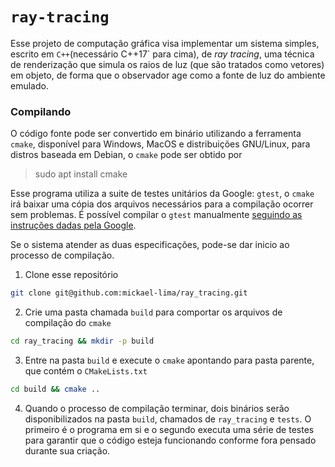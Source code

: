# `ray-tracing`

Esse projeto de computação gráfica visa implementar um sistema simples, escrito em `C++`(necessário C++17` para cima), de _ray tracing_, uma técnica de renderização que simula os raios de luz (que são tratados como vetores) em objeto, de forma que o observador age como a fonte de luz do ambiente emulado. 

### Compilando

O código fonte pode ser convertido em binário utilizando a ferramenta `cmake`, disponível para Windows, MacOS e distribuições GNU/Linux, para distros baseada em Debian, o `cmake` pode ser obtido por

> sudo apt install cmake

Esse programa utiliza a suite de testes unitários da Google: `gtest`, o `cmake` irá baixar uma cópia dos arquivos necessários para a compilação ocorrer sem problemas. É possível compilar o `gtest` manualmente [seguindo as instruções dadas pela Google](https://github.com/google/googletest/blob/main/googletest/README.md).

Se o sistema atender as duas especificações, pode-se dar inicio ao processo de compilação. 

1. Clone esse repositório

``` sh
git clone git@github.com:mickael-lima/ray_tracing.git
```


2. Crie uma pasta chamada `build` para comportar os arquivos de compilação do `cmake`

``` sh
cd ray_tracing && mkdir -p build
```


3. Entre na pasta `build` e execute o `cmake` apontando para pasta parente, que contém o `CMakeLists.txt`

``` sh
cd build && cmake ..
```

4. Quando o processo de compilação terminar, dois binários serão disponibilizados na pasta `build`, chamados de `ray_tracing` e `tests`. O primeiro é o programa em si e o segundo executa uma série de testes para garantir que o código esteja funcionando conforme fora pensado durante sua criação.
